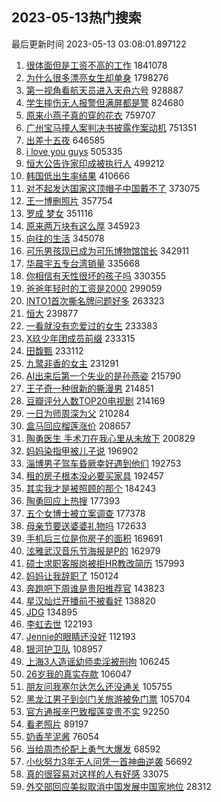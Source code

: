 ## 2023-05-13热门搜索 
最后更新时间 2023-05-13 03:08:01.897122 
1. [很体面但是工资不高的工作](https://s.weibo.com/weibo?q=%23%E5%BE%88%E4%BD%93%E9%9D%A2%E4%BD%86%E6%98%AF%E5%B7%A5%E8%B5%84%E4%B8%8D%E9%AB%98%E7%9A%84%E5%B7%A5%E4%BD%9C%23&t=31&band_rank=1&Refer=top) 1841078
1. [为什么很多漂亮女生却单身](https://s.weibo.com/weibo?q=%23%E4%B8%BA%E4%BB%80%E4%B9%88%E5%BE%88%E5%A4%9A%E6%BC%82%E4%BA%AE%E5%A5%B3%E7%94%9F%E5%8D%B4%E5%8D%95%E8%BA%AB%23&t=31&band_rank=2&Refer=top) 1798276
1. [第一视角看航天员进入天舟六号](https://s.weibo.com/weibo?q=%23%E7%AC%AC%E4%B8%80%E8%A7%86%E8%A7%92%E7%9C%8B%E8%88%AA%E5%A4%A9%E5%91%98%E8%BF%9B%E5%85%A5%E5%A4%A9%E8%88%9F%E5%85%AD%E5%8F%B7%23&t=31&band_rank=3&Refer=top) 928887
1. [学生摔伤无人报警但满屏都是警](https://s.weibo.com/weibo?q=%23%E5%AD%A6%E7%94%9F%E6%91%94%E4%BC%A4%E6%97%A0%E4%BA%BA%E6%8A%A5%E8%AD%A6%E4%BD%86%E6%BB%A1%E5%B1%8F%E9%83%BD%E6%98%AF%E8%AD%A6%23&t=31&band_rank=10&Refer=top) 824680
1. [原来小燕子真的穿的花衣](https://s.weibo.com/weibo?q=%E5%8E%9F%E6%9D%A5%E5%B0%8F%E7%87%95%E5%AD%90%E7%9C%9F%E7%9A%84%E7%A9%BF%E7%9A%84%E8%8A%B1%E8%A1%A3&t=31&band_rank=34&Refer=top) 759707
1. [广州宝马撞人案判决书披露作案动机](https://s.weibo.com/weibo?q=%23%E5%B9%BF%E5%B7%9E%E5%AE%9D%E9%A9%AC%E6%92%9E%E4%BA%BA%E6%A1%88%E5%88%A4%E5%86%B3%E4%B9%A6%E6%8A%AB%E9%9C%B2%E4%BD%9C%E6%A1%88%E5%8A%A8%E6%9C%BA%23&t=31&band_rank=4&Refer=top) 751351
1. [出差十五夜](https://s.weibo.com/weibo?q=%E5%87%BA%E5%B7%AE%E5%8D%81%E4%BA%94%E5%A4%9C&t=31&band_rank=5&Refer=top) 646585
1. [i love you guys](https://s.weibo.com/weibo?q=i%20love%20you%20guys&t=31&band_rank=8&Refer=top) 505335
1. [恒大公告许家印成被执行人](https://s.weibo.com/weibo?q=%23%E6%81%92%E5%A4%A7%E5%85%AC%E5%91%8A%E8%AE%B8%E5%AE%B6%E5%8D%B0%E6%88%90%E8%A2%AB%E6%89%A7%E8%A1%8C%E4%BA%BA%23&t=31&band_rank=6&Refer=top) 499212
1. [韩国低出生率结果](https://s.weibo.com/weibo?q=%E9%9F%A9%E5%9B%BD%E4%BD%8E%E5%87%BA%E7%94%9F%E7%8E%87%E7%BB%93%E6%9E%9C&t=31&band_rank=7&Refer=top) 410666
1. [对不起发达国家这顶帽子中国戴不了](https://s.weibo.com/weibo?q=%23%E5%AF%B9%E4%B8%8D%E8%B5%B7%E5%8F%91%E8%BE%BE%E5%9B%BD%E5%AE%B6%E8%BF%99%E9%A1%B6%E5%B8%BD%E5%AD%90%E4%B8%AD%E5%9B%BD%E6%88%B4%E4%B8%8D%E4%BA%86%23&t=31&band_rank=9&Refer=top) 373075
1. [王一博删照片](https://s.weibo.com/weibo?q=%23%E7%8E%8B%E4%B8%80%E5%8D%9A%E5%88%A0%E7%85%A7%E7%89%87%23&t=31&band_rank=11&Refer=top) 357754
1. [罗成 梦女](https://s.weibo.com/weibo?q=%E7%BD%97%E6%88%90%20%E6%A2%A6%E5%A5%B3&t=31&band_rank=12&Refer=top) 351116
1. [原来两万块有这么厚](https://s.weibo.com/weibo?q=%23%E5%8E%9F%E6%9D%A5%E4%B8%A4%E4%B8%87%E5%9D%97%E6%9C%89%E8%BF%99%E4%B9%88%E5%8E%9A%23&t=31&band_rank=13&Refer=top) 345923
1. [向往的生活](https://s.weibo.com/weibo?q=%E5%90%91%E5%BE%80%E7%9A%84%E7%94%9F%E6%B4%BB&t=31&band_rank=16&Refer=top) 345078
1. [可乐男孩现已成为可乐博物馆馆长](https://s.weibo.com/weibo?q=%23%E5%8F%AF%E4%B9%90%E7%94%B7%E5%AD%A9%E7%8E%B0%E5%B7%B2%E6%88%90%E4%B8%BA%E5%8F%AF%E4%B9%90%E5%8D%9A%E7%89%A9%E9%A6%86%E9%A6%86%E9%95%BF%23&t=31&band_rank=37&Refer=top) 342911
1. [华晨宇五专台湾销量](https://s.weibo.com/weibo?q=%23%E5%8D%8E%E6%99%A8%E5%AE%87%E4%BA%94%E4%B8%93%E5%8F%B0%E6%B9%BE%E9%94%80%E9%87%8F%23&t=31&band_rank=42&Refer=top) 335668
1. [你相信有天性很坏的孩子吗](https://s.weibo.com/weibo?q=%E4%BD%A0%E7%9B%B8%E4%BF%A1%E6%9C%89%E5%A4%A9%E6%80%A7%E5%BE%88%E5%9D%8F%E7%9A%84%E5%AD%A9%E5%AD%90%E5%90%97&t=31&band_rank=14&Refer=top) 330355
1. [爸爸年轻时的工资是2000](https://s.weibo.com/weibo?q=%23%E7%88%B8%E7%88%B8%E5%B9%B4%E8%BD%BB%E6%97%B6%E7%9A%84%E5%B7%A5%E8%B5%84%E6%98%AF2000%23&t=31&band_rank=15&Refer=top) 299059
1. [INTO1首次撕名牌问题好多](https://s.weibo.com/weibo?q=%23INTO1%E9%A6%96%E6%AC%A1%E6%92%95%E5%90%8D%E7%89%8C%E9%97%AE%E9%A2%98%E5%A5%BD%E5%A4%9A%23&t=31&band_rank=17&Refer=top) 263323
1. [恒大](https://s.weibo.com/weibo?q=%E6%81%92%E5%A4%A7&t=31&band_rank=18&Refer=top) 239877
1. [一看就没有恋爱过的女生](https://s.weibo.com/weibo?q=%23%E4%B8%80%E7%9C%8B%E5%B0%B1%E6%B2%A1%E6%9C%89%E6%81%8B%E7%88%B1%E8%BF%87%E7%9A%84%E5%A5%B3%E7%94%9F%23&t=31&band_rank=19&Refer=top) 233383
1. [X玖少年团成员前缀](https://s.weibo.com/weibo?q=%23X%E7%8E%96%E5%B0%91%E5%B9%B4%E5%9B%A2%E6%88%90%E5%91%98%E5%89%8D%E7%BC%80%23&t=31&band_rank=20&Refer=top) 233315
1. [田馥甄](https://s.weibo.com/weibo?q=%E7%94%B0%E9%A6%A5%E7%94%84&t=31&band_rank=21&Refer=top) 233112
1. [九鹭非香的女主](https://s.weibo.com/weibo?q=%23%E4%B9%9D%E9%B9%AD%E9%9D%9E%E9%A6%99%E7%9A%84%E5%A5%B3%E4%B8%BB%23&t=31&band_rank=22&Refer=top) 231291
1. [AI出来后第一个失业的是孙燕姿](https://s.weibo.com/weibo?q=%23AI%E5%87%BA%E6%9D%A5%E5%90%8E%E7%AC%AC%E4%B8%80%E4%B8%AA%E5%A4%B1%E4%B8%9A%E7%9A%84%E6%98%AF%E5%AD%99%E7%87%95%E5%A7%BF%23&t=31&band_rank=23&Refer=top) 215790
1. [王子奇一种很新的撕漫男](https://s.weibo.com/weibo?q=%23%E7%8E%8B%E5%AD%90%E5%A5%87%E4%B8%80%E7%A7%8D%E5%BE%88%E6%96%B0%E7%9A%84%E6%92%95%E6%BC%AB%E7%94%B7%23&t=31&band_rank=24&Refer=top) 214851
1. [豆瓣评分人数TOP20电视剧](https://s.weibo.com/weibo?q=%23%E8%B1%86%E7%93%A3%E8%AF%84%E5%88%86%E4%BA%BA%E6%95%B0TOP20%E7%94%B5%E8%A7%86%E5%89%A7%23&t=31&band_rank=25&Refer=top) 214169
1. [一日为师周深为父](https://s.weibo.com/weibo?q=%23%E4%B8%80%E6%97%A5%E4%B8%BA%E5%B8%88%E5%91%A8%E6%B7%B1%E4%B8%BA%E7%88%B6%23&t=31&band_rank=26&Refer=top) 210284
1. [盒马回应榴莲涨价](https://s.weibo.com/weibo?q=%23%E7%9B%92%E9%A9%AC%E5%9B%9E%E5%BA%94%E6%A6%B4%E8%8E%B2%E6%B6%A8%E4%BB%B7%23&t=31&band_rank=27&Refer=top) 208657
1. [陶勇医生 手术刀在我心里从未放下](https://s.weibo.com/weibo?q=%E9%99%B6%E5%8B%87%E5%8C%BB%E7%94%9F%20%E6%89%8B%E6%9C%AF%E5%88%80%E5%9C%A8%E6%88%91%E5%BF%83%E9%87%8C%E4%BB%8E%E6%9C%AA%E6%94%BE%E4%B8%8B&t=31&band_rank=44&Refer=top) 200829
1. [妈妈染指甲被儿子说](https://s.weibo.com/weibo?q=%23%E5%A6%88%E5%A6%88%E6%9F%93%E6%8C%87%E7%94%B2%E8%A2%AB%E5%84%BF%E5%AD%90%E8%AF%B4%23&t=31&band_rank=28&Refer=top) 196902
1. [淄博男子驾车昏厥幸好遇到他们](https://s.weibo.com/weibo?q=%23%E6%B7%84%E5%8D%9A%E7%94%B7%E5%AD%90%E9%A9%BE%E8%BD%A6%E6%98%8F%E5%8E%A5%E5%B9%B8%E5%A5%BD%E9%81%87%E5%88%B0%E4%BB%96%E4%BB%AC%23&t=31&band_rank=14&Refer=top) 192753
1. [租的房子根本没必要买家具](https://s.weibo.com/weibo?q=%23%E7%A7%9F%E7%9A%84%E6%88%BF%E5%AD%90%E6%A0%B9%E6%9C%AC%E6%B2%A1%E5%BF%85%E8%A6%81%E4%B9%B0%E5%AE%B6%E5%85%B7%23&t=31&band_rank=29&Refer=top) 192457
1. [其实我才是被照顾的那个](https://s.weibo.com/weibo?q=%E5%85%B6%E5%AE%9E%E6%88%91%E6%89%8D%E6%98%AF%E8%A2%AB%E7%85%A7%E9%A1%BE%E7%9A%84%E9%82%A3%E4%B8%AA&t=31&band_rank=32&Refer=top) 184243
1. [陶勇回应上热搜](https://s.weibo.com/weibo?q=%23%E9%99%B6%E5%8B%87%E5%9B%9E%E5%BA%94%E4%B8%8A%E7%83%AD%E6%90%9C%23&t=31&band_rank=30&Refer=top) 177393
1. [五个女博士被立案调查](https://s.weibo.com/weibo?q=%23%E4%BA%94%E4%B8%AA%E5%A5%B3%E5%8D%9A%E5%A3%AB%E8%A2%AB%E7%AB%8B%E6%A1%88%E8%B0%83%E6%9F%A5%23&t=31&band_rank=31&Refer=top) 177378
1. [母亲节要送婆婆礼物吗](https://s.weibo.com/weibo?q=%23%E6%AF%8D%E4%BA%B2%E8%8A%82%E8%A6%81%E9%80%81%E5%A9%86%E5%A9%86%E7%A4%BC%E7%89%A9%E5%90%97%23&t=31&band_rank=33&Refer=top) 172633
1. [手机后三位是你房子的面积](https://s.weibo.com/weibo?q=%23%E6%89%8B%E6%9C%BA%E5%90%8E%E4%B8%89%E4%BD%8D%E6%98%AF%E4%BD%A0%E6%88%BF%E5%AD%90%E7%9A%84%E9%9D%A2%E7%A7%AF%23&t=31&band_rank=35&Refer=top) 169691
1. [泫雅武汉音乐节海报是P的](https://s.weibo.com/weibo?q=%23%E6%B3%AB%E9%9B%85%E6%AD%A6%E6%B1%89%E9%9F%B3%E4%B9%90%E8%8A%82%E6%B5%B7%E6%8A%A5%E6%98%AFP%E7%9A%84%23&t=31&band_rank=36&Refer=top) 162979
1. [硕士求职客服岗被拒HR教改简历](https://s.weibo.com/weibo?q=%23%E7%A1%95%E5%A3%AB%E6%B1%82%E8%81%8C%E5%AE%A2%E6%9C%8D%E5%B2%97%E8%A2%AB%E6%8B%92HR%E6%95%99%E6%94%B9%E7%AE%80%E5%8E%86%23&t=31&band_rank=37&Refer=top) 157993
1. [妈妈让我辞职了](https://s.weibo.com/weibo?q=%23%E5%A6%88%E5%A6%88%E8%AE%A9%E6%88%91%E8%BE%9E%E8%81%8C%E4%BA%86%23&t=31&band_rank=38&Refer=top) 150124
1. [奔跑吧下周谁是贵阳推荐官](https://s.weibo.com/weibo?q=%23%E5%A5%94%E8%B7%91%E5%90%A7%E4%B8%8B%E5%91%A8%E8%B0%81%E6%98%AF%E8%B4%B5%E9%98%B3%E6%8E%A8%E8%8D%90%E5%AE%98%23&t=31&band_rank=39&Refer=top) 143823
1. [星汉灿烂开播前不被看好](https://s.weibo.com/weibo?q=%23%E6%98%9F%E6%B1%89%E7%81%BF%E7%83%82%E5%BC%80%E6%92%AD%E5%89%8D%E4%B8%8D%E8%A2%AB%E7%9C%8B%E5%A5%BD%23&t=31&band_rank=40&Refer=top) 138820
1. [JDG](https://s.weibo.com/weibo?q=JDG&t=31&band_rank=41&Refer=top) 134895
1. [李虹去世](https://s.weibo.com/weibo?q=%23%E6%9D%8E%E8%99%B9%E5%8E%BB%E4%B8%96%23&t=31&band_rank=43&Refer=top) 122193
1. [Jennie的眼睛还没好](https://s.weibo.com/weibo?q=%23Jennie%E7%9A%84%E7%9C%BC%E7%9D%9B%E8%BF%98%E6%B2%A1%E5%A5%BD%23&t=31&band_rank=45&Refer=top) 112193
1. [银河护卫队](https://s.weibo.com/weibo?q=%E9%93%B6%E6%B2%B3%E6%8A%A4%E5%8D%AB%E9%98%9F&t=31&band_rank=46&Refer=top) 108957
1. [上海3人造谣幼师卖淫被刑拘](https://s.weibo.com/weibo?q=%23%E4%B8%8A%E6%B5%B73%E4%BA%BA%E9%80%A0%E8%B0%A3%E5%B9%BC%E5%B8%88%E5%8D%96%E6%B7%AB%E8%A2%AB%E5%88%91%E6%8B%98%23&t=31&band_rank=48&Refer=top) 106245
1. [26岁我的真实存款](https://s.weibo.com/weibo?q=%2326%E5%B2%81%E6%88%91%E7%9A%84%E7%9C%9F%E5%AE%9E%E5%AD%98%E6%AC%BE%23&t=31&band_rank=47&Refer=top) 106047
1. [朋友问我塞尔达怎么还没通关](https://s.weibo.com/weibo?q=%E6%9C%8B%E5%8F%8B%E9%97%AE%E6%88%91%E5%A1%9E%E5%B0%94%E8%BE%BE%E6%80%8E%E4%B9%88%E8%BF%98%E6%B2%A1%E9%80%9A%E5%85%B3&t=31&band_rank=49&Refer=top) 105755
1. [黑龙江男子到剑门关旅游被免门票](https://s.weibo.com/weibo?q=%23%E9%BB%91%E9%BE%99%E6%B1%9F%E7%94%B7%E5%AD%90%E5%88%B0%E5%89%91%E9%97%A8%E5%85%B3%E6%97%85%E6%B8%B8%E8%A2%AB%E5%85%8D%E9%97%A8%E7%A5%A8%23&t=31&band_rank=50&Refer=top) 105704
1. [官方通报辛巴致榴莲变贵不实](https://s.weibo.com/weibo?q=%23%E5%AE%98%E6%96%B9%E9%80%9A%E6%8A%A5%E8%BE%9B%E5%B7%B4%E8%87%B4%E6%A6%B4%E8%8E%B2%E5%8F%98%E8%B4%B5%E4%B8%8D%E5%AE%9E%23&t=31&band_rank=39&Refer=top) 92250
1. [看老照片](https://s.weibo.com/weibo?q=%E7%9C%8B%E8%80%81%E7%85%A7%E7%89%87&t=31&band_rank=48&Refer=top) 89197
1. [奶香芋泥酱](https://s.weibo.com/weibo?q=%E5%A5%B6%E9%A6%99%E8%8A%8B%E6%B3%A5%E9%85%B1&t=31&band_rank=50&Refer=top) 76054
1. [当给周杰伦配上勇气大爆发](https://s.weibo.com/weibo?q=%E5%BD%93%E7%BB%99%E5%91%A8%E6%9D%B0%E4%BC%A6%E9%85%8D%E4%B8%8A%E5%8B%87%E6%B0%94%E5%A4%A7%E7%88%86%E5%8F%91&t=31&band_rank=41&Refer=top) 68592
1. [小伙努力3年无人问凭一首神曲逆袭](https://s.weibo.com/weibo?q=%23%E5%B0%8F%E4%BC%99%E5%8A%AA%E5%8A%9B3%E5%B9%B4%E6%97%A0%E4%BA%BA%E9%97%AE%E5%87%AD%E4%B8%80%E9%A6%96%E7%A5%9E%E6%9B%B2%E9%80%86%E8%A2%AD%23&t=31&band_rank=46&Refer=top) 56692
1. [真的很容易对这样的人有好感](https://s.weibo.com/weibo?q=%E7%9C%9F%E7%9A%84%E5%BE%88%E5%AE%B9%E6%98%93%E5%AF%B9%E8%BF%99%E6%A0%B7%E7%9A%84%E4%BA%BA%E6%9C%89%E5%A5%BD%E6%84%9F&t=31&band_rank=45&Refer=top) 33075
1. [外交部回应美拟取消中国发展中国家地位](https://s.weibo.com/weibo?q=%23%E5%A4%96%E4%BA%A4%E9%83%A8%E5%9B%9E%E5%BA%94%E7%BE%8E%E6%8B%9F%E5%8F%96%E6%B6%88%E4%B8%AD%E5%9B%BD%E5%8F%91%E5%B1%95%E4%B8%AD%E5%9B%BD%E5%AE%B6%E5%9C%B0%E4%BD%8D%23&t=31&band_rank=42&Refer=top) 28312
